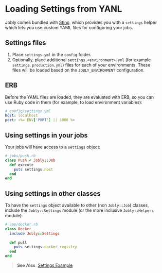 # Loading Settings from YANL

Jobly comes bundled with [Sting][1], which provides you with a `settings`
helper which lets you use custom YAML files for configuring your jobs.

## Settings files

1. Place `settings.yml` in the `config` folder.
2. Optionally, place additional `settings.<environment>.yml` (for example
   `settings.production.yml`) files for each of your environments. These
   files will be loaded based on the `JOBLY_ENVIRONMENT` configuration.

## ERB

Before the YAML files are loaded, they are evaluated with ERB, so you can
use Ruby code in them (for example, to load environment variables):

```yaml
# config/settings.yml
host: localhost
port: <%= ENV['PORT'] || 3000 %>
```

## Using settings in your jobs

Your jobs will have access to a `settings` object:

```ruby
# jobs/push.rb
class Push < Jobly::Job
  def execute
    puts settings.host
  end
end
```

## Using settings in other classes

To have the `settings` object available to other (non `Jobly::Job`) classes,
include the `Jobly::Settings` module (or the more inclusive `Jobly::Helpers`
module).

```ruby
# app/docker.rb
class Docker
  include Jobly::Settings
  
  def pull
    puts settings.docker_registry
  end
end
```

[1]: https://github.com/dannyben/sting


> <i class='fa fa-arrow-right'></i> **See Also**:
> [Settings Example](/examples/settings-example.md)